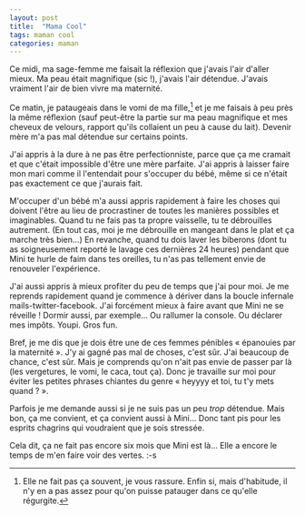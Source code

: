```yaml
---
layout: post
title:  "Mama Cool"
tags: maman cool
categories: maman
---
```


Ce midi, ma sage-femme me faisait la réflexion que j'avais l'air d'aller mieux. Ma peau était magnifique (sic !), j'avais l'air détendue. J'avais vraiment l'air de bien vivre ma maternité.

Ce matin, je pataugeais dans le vomi de ma fille,[^vomi] et je me faisais à peu près la même réflexion (sauf peut-être la partie sur ma peau magnifique et mes cheveux de velours, rapport qu'ils collaient un peu à cause du lait). Devenir mère m'a pas mal détendue sur certains points.

J'ai appris à la dure à ne pas être perfectionniste, parce que ça me cramait et que c'était impossible d'être une mère parfaite. J'ai appris à laisser faire mon mari comme il l'entendait pour s'occuper du bébé, même si ce n'était pas exactement ce que j'aurais fait.

M'occuper d'un bébé m'a aussi appris rapidement à faire les choses qui doivent l'être au lieu de procrastiner de toutes les manières possibles et imaginables. Quand tu ne fais pas ta propre vaisselle, tu te débrouilles autrement. (En tout cas, moi je me débrouille en mangeant dans le plat et ça marche très bien…) En revanche, quand tu dois laver les biberons (dont tu as soigneusement reporté le lavage ces dernières 24 heures) pendant que Mini te hurle de faim dans tes oreilles, tu n'as pas tellement envie de renouveler l'expérience.

J'ai aussi appris à mieux profiter du peu de temps que j'ai pour moi. Je me reprends rapidement quand je commence à dériver dans la boucle infernale mails-twitter-facebook. J'ai forcément mieux à faire avant que Mini ne se réveille ! Dormir aussi, par exemple… Ou rallumer la console. Ou déclarer mes impôts. Youpi. Gros fun.

Bref, je me dis que je dois être une de ces femmes pénibles « épanouies par la maternité ». J'y ai gagné pas mal de choses, c'est sûr. J'ai beaucoup de chance, c'est sûr. Mais je comprends qu'on n'ait pas envie de passer par là (les vergetures, le vomi, le caca, tout ça). Donc je travaille sur moi pour éviter les petites phrases chiantes du genre « heyyyy et toi, tu t'y mets quand ? ».

Parfois je me demande aussi si je ne suis pas un peu _trop_ détendue. Mais bon, ça me convient, et ça convient aussi à Mini… Donc tant pis pour les esprits chagrins qui voudraient que je sois stressée.

Cela dit, ça ne fait pas encore six mois que Mini est là… Elle a encore  le temps de m'en faire voir des vertes. :-s

[^vomi]: Elle ne fait pas ça souvent, je vous rassure. Enfin si, mais d'habitude, il n'y en a pas assez pour qu'on puisse patauger dans ce qu'elle régurgite.
